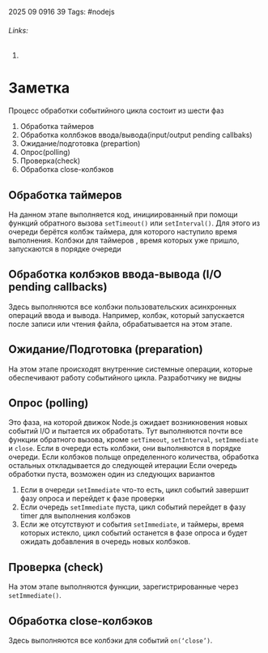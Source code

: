 2025 09 0916 39
Tags: #nodejs 
###### Links: 
1) 
# Заметка
Процесс обработки событийного цикла состоит из шести фаз
1) Обработка таймеров
2) Обработка коллбэков ввода/вывода(input/output pending callbaks)
3) Ожидание/подготовка (prepartion)
4) Опрос(polling)
5) Проверка(check)
6) Обработка close-колбэков
## Обработка таймеров
На данном этапе выполняется код, инициированный при помощи функций обратного вызова `setTimeout()` или `setInterval()`. Для этого из очереди берётся колбэк таймера, для которого наступило время выполнения. Колбэки для таймеров , время которых уже пришло, запускаются в порядке очереди
## Обработка колбэков ввода-вывода (I/O pending callbacks)
Здесь выполняются все колбэки пользовательских асинхронных операций ввода и вывода. Например, колбэк, который запускается после записи или чтения файла, обрабатывается на этом этапе.
## Ожидание/Подготовка (preparation)
На этом этапе происходят внутренние системные операции, которые обеспечивают работу событийного цикла. Разработчику не видны
## Опрос (polling)
Это фаза, на которой движок Node.js ожидает возникновения новых событий I/O и пытается их обработать. Тут выполняются почти все функции обратного вызова, кроме `setTimeout`, `setInterval`, `setImmediate` и `close`. Если в очереди есть колбэки, они выполняются в порядке очереди. Если колбэков польще определенного количества, обработка остальных откладывается до следующей итерации
Если очередь обработки пуста, возможен один из следующих вариантов
1) Если в очереди `setImmediate` что-то есть, цикл событий завершит фазу опроса и перейдет к фазе проверки
2) Если очередь `setImmediate` пуста, цикл событий перейдет в фазу timer для выполнения колбэков
3) Если же отсутствуют и события `setImmediate`, и таймеры, время которых истекло, цикл событий останется в фазе опроса и будет ожидать добавления в очередь новых колбэков.
## Проверка (check)
На этом этапе выполняются функции, зарегистрированные через `setImmediate()`.
## Обработка сlose-колбэков
Здесь выполняются все колбэки для событий `on(‘close’)`.